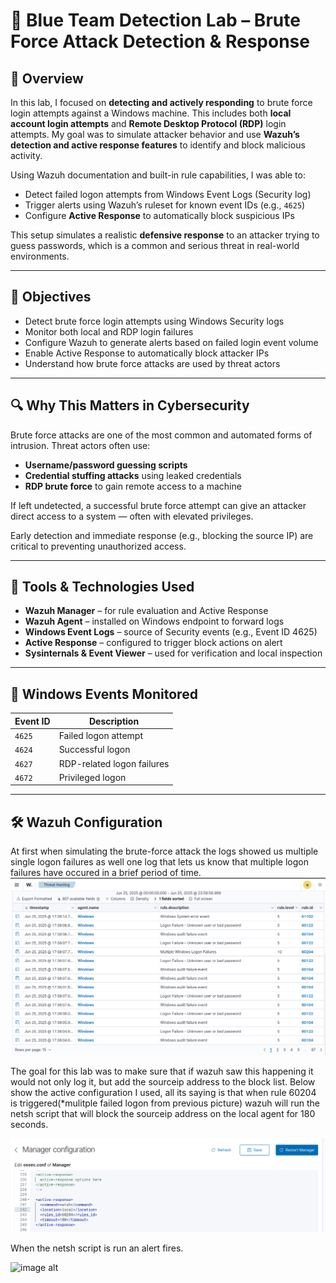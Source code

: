 # 🔐 Blue Team Detection Lab – Brute Force Attack Detection & Response

## 📖 Overview

In this lab, I focused on **detecting and actively responding** to brute force login attempts against a Windows machine. This includes both **local account login attempts** and **Remote Desktop Protocol (RDP)** login attempts. My goal was to simulate attacker behavior and use **Wazuh’s detection and active response features** to identify and block malicious activity.

Using Wazuh documentation and built-in rule capabilities, I was able to:
- Detect failed logon attempts from Windows Event Logs (Security log)
- Trigger alerts using Wazuh’s ruleset for known event IDs (e.g., `4625`)
- Configure **Active Response** to automatically block suspicious IPs

This setup simulates a realistic **defensive response** to an attacker trying to guess passwords, which is a common and serious threat in real-world environments.

---

## 🎯 Objectives

- Detect brute force login attempts using Windows Security logs
- Monitor both local and RDP login failures
- Configure Wazuh to generate alerts based on failed login event volume
- Enable Active Response to automatically block attacker IPs
- Understand how brute force attacks are used by threat actors

---

## 🔍 Why This Matters in Cybersecurity

Brute force attacks are one of the most common and automated forms of intrusion. Threat actors often use:
- **Username/password guessing scripts**
- **Credential stuffing attacks** using leaked credentials
- **RDP brute force** to gain remote access to a machine

If left undetected, a successful brute force attempt can give an attacker direct access to a system — often with elevated privileges.

Early detection and immediate response (e.g., blocking the source IP) are critical to preventing unauthorized access.

---

## 🧰 Tools & Technologies Used

- **Wazuh Manager** – for rule evaluation and Active Response
- **Wazuh Agent** – installed on Windows endpoint to forward logs
- **Windows Event Logs** – source of Security events (e.g., Event ID 4625)
- **Active Response** – configured to trigger block actions on alert
- **Sysinternals & Event Viewer** – used for verification and local inspection

---

## 📂 Windows Events Monitored

| Event ID | Description                 |
|----------|-----------------------------|
| `4625`   | Failed logon attempt         |
| `4624`   | Successful logon             |
| `4627`   | RDP-related logon failures   |
| `4672`   | Privileged logon             |

---

## 🛠 Wazuh Configuration

At first when simulating the brute-force attack the logs showed us multiple single logon failures as well one log that lets us know that multiple logon failures have occured in a brief period of time.
![image alt](https://github.com/UVSasa/Network-Defense/blob/main/Screenshots/BruteForcelog.png?raw=true)


The goal for this lab was to make sure that if wazuh saw this happening it would not only log it, but add the sourceip address to the block list. Below show the active configuration I used, all its saying is that when rule 60204 is triggered(*mulitple failed logon from previous picture) wazuh will run the netsh script that will block the sourceip address on the local agent for 180 seconds.

![image alt](https://github.com/UVSasa/Network-Defense/blob/main/Screenshots/ActiveRConfig.png?raw=true)


When the netsh script is run an alert fires.

![image alt](https://github.com/user-attachments/assets/fe207556-b001-4137-a771-7f1746ebdff7)


